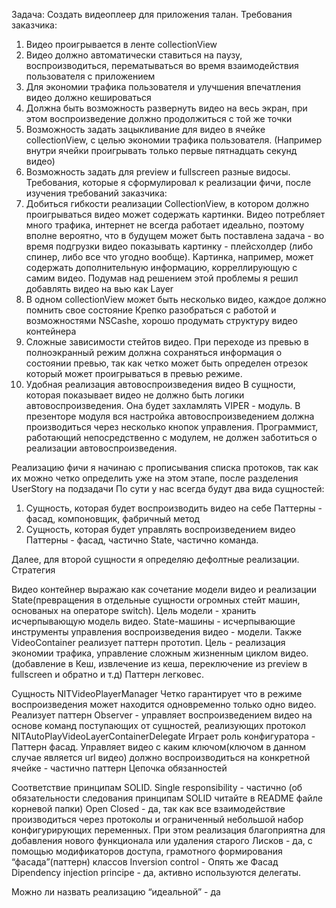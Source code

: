 Задача: Создать видеоплеер для приложения талан.
Требования заказчика:
1. Видео проигрывается в ленте collectionView 
2. Видео должно автоматически ставиться на паузу, воспроизводиться, перематываться во время взаимодействия пользователя с приложением 
3. Для экономии трафика пользователя и улучшения впечатления видео должно кешироваться
4. Должна быть возможность развернуть видео на весь экран, при этом воспроизведение должно продолжиться с той же точки
5. Возможность задать зацыкливаниe для видео в ячейке collectionView, с целью экономии трафика пользователя. (Например внутри ячейки проигрывать только первые пятнадцать секунд видео)
6. Возможность задать для preview и fullscreen разные видосы. 
Требования, которые я сформулировал к реализации фичи, после изучения требований заказчика:
1. Добиться гибкости реализации
CollectionView, в котором должно проигрываться видео может содержать картинки. Видео потребляет много трафика, интернет не всегда работает идеально, поэтому вполне вероятно, что в будущем может быть поставлена задача - во время подгрузки видео показывать картинку - плейсхолдер (либо спинер, либо все что угодно вообще). Картинка, например, может содержать дополнительную информацию, корреллирующую с самим видео. 
Подумав над решением этой проблемы я решил добавлять видео на вью как Layer
2. В одном collectionView может быть несколько видео, каждое должно помнить свое состояние 
Крепко разобраться с работой и возможностями NSCashe, хорошо продумать структуру видео контейнера
3. Сложные зависимости стейтов видео.
При переходе из превью в полноэкранный режим должна сохраняться информация о состоянии превью, так как четко может быть определен отрезок который может проигрываться в превью режиме.
4. Удобная реализация автовоспроизведения видео
В сущности, которая показывает видео не должно быть логики автовоспроизведения. Она будет захламлять VIPER - модуль. В презенторе модуля вся настройка автовоспроизведением должна производиться через несколько кнопок управления. Программист, работающий непосредственно с модулем, не должен заботиться о реализации автовоспроизведения.

 Реализацию фичи я начинаю с прописывания списка протоков, так как их можно четко определить уже на этом этапе, после разделения UserStory на подзадачи
По сути у нас всегда будут два вида сущностей:
1. Сущность, которая будет воспроизводить видео на себе 
Паттерны - фасад, компоновщик, фабричный метод
2. Сущность, которая будет управлять воспроизведением видео
Паттерны - фасад, частично State, частично команда.

Далее, для второй сущности я определяю дефолтные реализации. Стратегия

Видео контейнер выражаю как сочетание модели видео и реализации State(превращения в отдельные сущности огромных стейт машин, основаных на операторе switch). Цель модели - хранить исчерпывающую модель видео. State-машины - исчерпывающие инструменты управления воспроизведения видео - модели.
Также VideoContainer реализует паттерн прототип. Цель - реализация экономии трафика, управление сложным жизненным циклом видео.(добавление в Кеш, извлечение из кеша, переключение из preview в fullscreen и обратно и т.д) Паттерн легковес.

Сущность NITVideoPlayerManager 
Четко гарантирует что в режиме воспроизведения может находится одновременно только одно видео.
Реализует паттерн Observer - управляет воспроизведением видео на основе команд поступающих от сущностей, реализующих протокол NITAutoPlayVideoLayerContainerDelegate
Играет роль конфигуратора - Паттерн фасад. 
Управляет видео с каким ключом(ключом в данном случае является url видео) должно воспроизводиться на конкретной ячейке - частично паттерн Цепочка обязанностей

Соответствие принципам SOLID. 
Single responsibility - частично (об обязательности следования принципам SOLID читайте в README файле корневой папки)
Open Closed - да, так как все взаимодействие производиться через протоколы и ограниченный небольшой набор конфигурирующих переменных. При этом реализация благоприятна для добавления нового функционала или удаления старого
Лисков - да, с помощью модификаторов доступа, грамотного формирования “фасада”(паттерн) классов
Inversion control - Опять же Фасад
Dipendency injection principe - да, активно используются делегаты. 

Можно ли назвать реализацию “идеальной” - да



